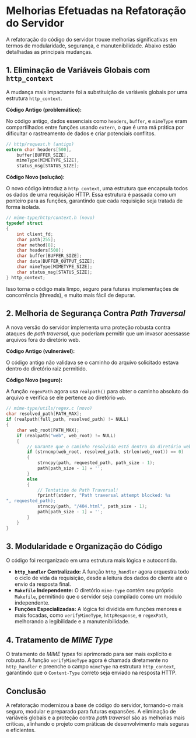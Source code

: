 # Melhorias Efetuadas na Refatoração do Servidor

A refatoração do código do servidor trouxe melhorias significativas em termos de modularidade, segurança, e manutenibilidade. Abaixo estão detalhadas as principais mudanças.

## 1. Eliminação de Variáveis Globais com `http_context`

A mudança mais impactante foi a substituição de variáveis globais por uma estrutura `http_context`.

**Código Antigo (problemático):**

No código antigo, dados essenciais como `headers`, `buffer`, e `mimeType` eram compartilhados entre funções usando `extern`, o que é uma má prática por dificultar o rastreamento de dados e criar potenciais conflitos.

```c
// http/request.h (antigo)
extern char headers[500],
    buffer[BUFFER_SIZE],
    mimeType[MIMETYPE_SIZE],
    status_msg[STATUS_SIZE];
```

**Código Novo (solução):**

O novo código introduz a `http_context`, uma estrutura que encapsula todos os dados de uma requisição HTTP. Essa estrutura é passada como um ponteiro para as funções, garantindo que cada requisição seja tratada de forma isolada.

```c
// mime-type/http/context.h (novo)
typedef struct
{
    int client_fd;
    char path[255];
    char method[8];
    char headers[500];
    char buffer[BUFFER_SIZE];
    char data[BUFFER_OUTPUT_SIZE];
    char mimeType[MIMETYPE_SIZE];
    char status_msg[STATUS_SIZE];
} http_context;
```

Isso torna o código mais limpo, seguro para futuras implementações de concorrência (threads), e muito mais fácil de depurar.

## 2. Melhoria de Segurança Contra *Path Traversal*

A nova versão do servidor implementa uma proteção robusta contra ataques de *path traversal*, que poderiam permitir que um invasor acessasse arquivos fora do diretório web.

**Código Antigo (vulnerável):**

O código antigo não validava se o caminho do arquivo solicitado estava dentro do diretório raiz permitido.

**Código Novo (seguro):**

A função `regexPath` agora usa `realpath()` para obter o caminho absoluto do arquivo e verifica se ele pertence ao diretório `web`.

```c
// mime-type/utils/regex.c (novo)
char resolved_path[PATH_MAX];
if (realpath(full_path, resolved_path) != NULL)
{
    char web_root[PATH_MAX];
    if (realpath("web", web_root) != NULL)
    {
        // Garante que o caminho resolvido está dentro do diretório web
        if (strncmp(web_root, resolved_path, strlen(web_root)) == 0)
        {
            strncpy(path, requested_path, path_size - 1);
            path[path_size - 1] = ' ';
        }
        else
        {
            // Tentativa de Path Traversal!
            fprintf(stderr, "Path traversal attempt blocked: %s
", requested_path);
            strncpy(path, "/404.html", path_size - 1);
            path[path_size - 1] = ' ';
        }
    }
}
```

## 3. Modularidade e Organização do Código

O código foi reorganizado em uma estrutura mais lógica e autocontida.

- **`http_handler` Centralizado:** A função `http_handler` agora orquestra todo o ciclo de vida da requisição, desde a leitura dos dados do cliente até o envio da resposta final.
- **`Makefile` Independente:** O diretório `mime-type` contém seu próprio `Makefile`, permitindo que o servidor seja compilado como um módulo independente.
- **Funções Especializadas:** A lógica foi dividida em funções menores e mais focadas, como `verifyMimeType`, `httpResponse`, e `regexPath`, melhorando a legibilidade e a manutenibilidade.

## 4. Tratamento de *MIME Type*

O tratamento de *MIME types* foi aprimorado para ser mais explícito e robusto. A função `verifyMimeType` agora é chamada diretamente no `http_handler` e preenche o campo `mimeType` na estrutura `http_context`, garantindo que o `Content-Type` correto seja enviado na resposta HTTP.

## Conclusão

A refatoração modernizou a base de código do servidor, tornando-o mais seguro, modular e preparado para futuras expansões. A eliminação de variáveis globais e a proteção contra *path traversal* são as melhorias mais críticas, alinhando o projeto com práticas de desenvolvimento mais seguras e eficientes.
